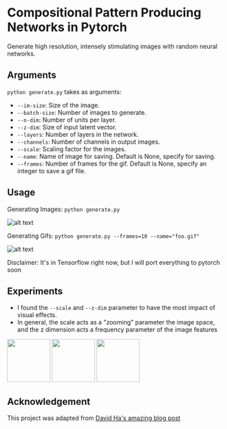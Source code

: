# Compositional Pattern Producing Networks in Pytorch
Generate high resolution, intensely stimulating images with random neural networks.

## Arguments
`python generate.py` takes as arguments:
* `--im-size`: Size of the image.
* `--batch-size`: Number of images to generate.
* `--n-dim`: Number of units per layer.
* `--z-dim`: Size of input latent vector.
* `--layers`: Number of layers in the network.
* `--channels`: Number of channels in output images.
* `--scale`: Scaling factor for the images.
* `--name`: Name of image for saving. Default is None, specify for saving.
* `--frames`: Number of frames for the gif. Default is None, specify an integer to save a gif file.

## Usage
Generating Images: `python generate.py` 

![alt text](https://github.com/jbial/cppn-pytorch/blob/master/images/tanhtanh_2.png)

Generating Gifs: `python generate.py --frames=10 --name="foo.gif"`

![alt text](https://github.com/jbial/cppn-pytorch/blob/master/gifs/tanhtanh.gif)

Disclaimer: It's in Tensorflow right now, but I will port everything to pytorch soon

## Experiments
* I found the `--scale` and `--z-dim` parameter to have the most impact of visual effects.
* In general, the scale acts as a "zooming" parameter the image space, and the z dimension acts a frequency parameter of the image features

<p float="left">
  <img src="/tanhtanh_1.png" width="100" />
  <img src="/img2.png" width="100" /> 
  <img src="/img3.png" width="100" />
</p>

## Acknowledgement

This project was adapted from [David Ha's amazing blog post](http://blog.otoro.net/2016/03/25/generating-abstract-patterns-with-tensorflow/)

